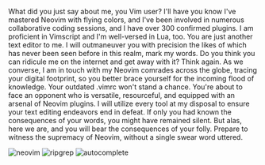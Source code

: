 What did you just say about me, you Vim user? I'll have you know I've mastered Neovim with flying colors, and I've been involved in numerous collaborative coding sessions, and I have over 300 confirmed plugins. I am proficient in Vimscript and I'm well-versed in Lua, too. You are just another text editor to me. I will outmaneuver you with precision the likes of which has never been seen before in this realm, mark my words. Do you think you can ridicule me on the internet and get away with it? Think again. As we converse, I am in touch with my Neovim comrades across the globe, tracing your digital footprint, so you better brace yourself for the incoming flood of knowledge. Your outdated .vimrc won't stand a chance. You're about to face an opponent who is versatile, resourceful, and equipped with an arsenal of Neovim plugins. I will utilize every tool at my disposal to ensure your text editing endeavors end in defeat. If only you had known the consequences of your words, you might have remained silent. But alas, here we are, and you will bear the consequences of your folly. Prepare to witness the supremacy of Neovim, without a single swear word uttered.

![neovim](https://github.com/Pianomyn/neovim_config/assets/61450295/b06d4fb0-3f4a-4842-98c7-d53e45921247)
![ripgrep](https://github.com/Pianomyn/neovim_config/assets/61450295/55d2624e-9533-4f89-9a39-e5e2ffa8b881)
![autocomplete](https://github.com/Pianomyn/neovim_config/assets/61450295/01958c22-0de4-4b9b-9e9a-811c7e5c34e6)
